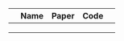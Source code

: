 |   | Name  | Paper  | Code  |   |
|---|---|---|---|---|
|   |   |   |   |   |
|   |   |   |   |   |
|   |   |   |   |   |
